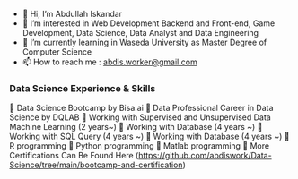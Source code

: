 - 👋 Hi, I’m Abdullah Iskandar
- 👀 I’m interested in Web Development Backend and Front-end, Game Development, Data Science, Data Analyst and Data Engineering
- 🌱 I’m currently learning in Waseda University as Master Degree of Computer Science
- 📫 How to reach me : abdis.worker@gmail.com


###  Data Science Experience & Skills
💼 Data Science Bootcamp by Bisa.ai
💼 Data Professional Career in Data Science by DQLAB
💼 Working with Supervised and Unsupervised Data Machine Learning (2 years~)
💼 Working with Database (4 years ~)
💼 Working with SQL Query (4 years ~)
💼 Working with Database (4 years ~)
📖 R programming
📖 Python programming
📖 Matlab programming
👀 More Certifications Can Be Found Here (https://github.com/abdiswork/Data-Science/tree/main/bootcamp-and-certification) 


<!--- Thank You --->

